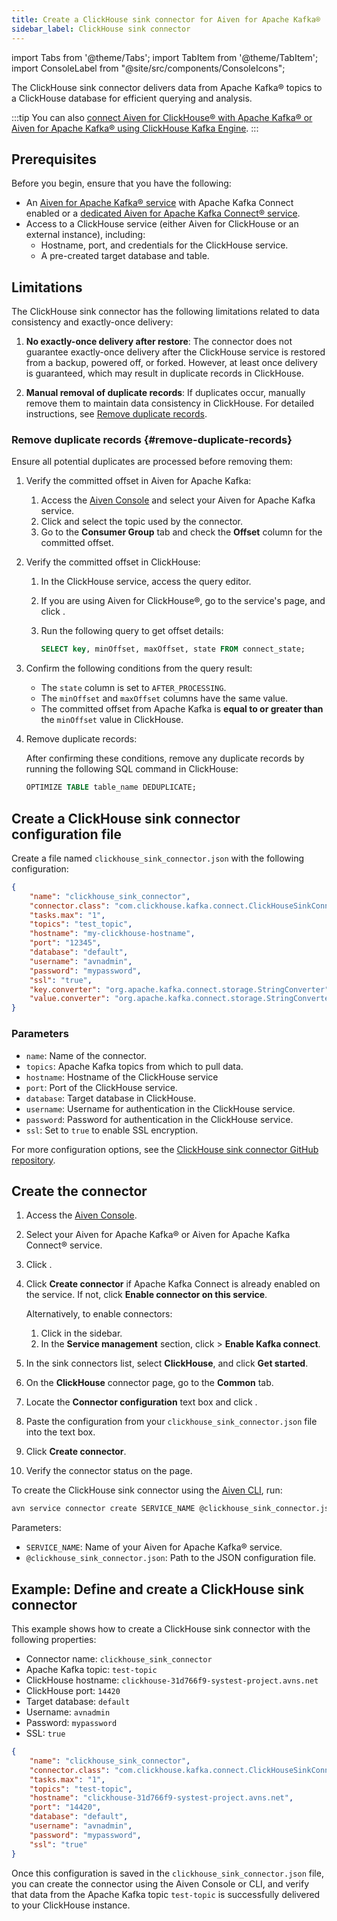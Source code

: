 ```yaml
---
title: Create a ClickHouse sink connector for Aiven for Apache Kafka®
sidebar_label: ClickHouse sink connector
---
```

import Tabs from '@theme/Tabs';
import TabItem from '@theme/TabItem';
import ConsoleLabel from "@site/src/components/ConsoleIcons";

The ClickHouse sink connector delivers data from Apache Kafka® topics to a ClickHouse database for efficient querying and analysis.

:::tip
You can also
[connect Aiven for ClickHouse® with Apache Kafka® or Aiven for Apache Kafka® using ClickHouse Kafka Engine](/docs/products/clickhouse/howto/integrate-kafka).
:::

## Prerequisites

Before you begin, ensure that you have the following:

- An [Aiven for Apache Kafka® service](/docs/products/kafka/kafka-connect/howto/enable-connect)
  with Apache Kafka Connect enabled or a
  [dedicated Aiven for Apache Kafka Connect® service](/docs/products/kafka/kafka-connect/get-started#apache_kafka_connect_dedicated_cluster).
- Access to a ClickHouse service (either Aiven for ClickHouse or an external instance),
  including:
  - Hostname, port, and credentials for the ClickHouse service.
  - A pre-created target database and table.

## Limitations

<!-- vale off -->

The ClickHouse sink connector has the following limitations related to data consistency
and exactly-once delivery:

1. **No exactly-once delivery after restore**: The connector does not guarantee
   exactly-once delivery after the ClickHouse service is restored from a backup,
   powered off, or forked. However, at least once delivery is guaranteed, which may
   result in duplicate records in ClickHouse.

1. **Manual removal of duplicate records**: If duplicates occur, manually remove them
   to maintain data consistency in ClickHouse. For detailed instructions, see
   [Remove duplicate records](#remove-duplicate-records).

<!-- vale on -->

### Remove duplicate records {#remove-duplicate-records}

Ensure all potential duplicates are processed before removing them:

1. Verify the committed offset in Aiven for Apache Kafka:
   1. Access the [Aiven Console](https://console.aiven.io/) and select your
      Aiven for Apache Kafka service.
   1. Click <ConsoleLabel name="topics" /> and select the topic used by the connector.
   1. Go to the **Consumer Group** tab and check the **Offset**  column for the
      committed offset.

1. Verify the committed offset in ClickHouse:
   1. In the ClickHouse service, access the query editor.
   1. If you are using Aiven for ClickHouse®, go to the service's
      <ConsoleLabel name="overview"/> page, and click
      <ConsoleLabel name="queryeditor" />.
   1. Run the following query to get offset details:

      ```sql
      SELECT key, minOffset, maxOffset, state FROM connect_state;
      ```

1. Confirm the following conditions from the query result:
   - The `state` column is set to `AFTER_PROCESSING`.
   - The `minOffset` and `maxOffset` columns have the same value.
   - The committed offset from Apache Kafka is **equal to or greater than** the
      `minOffset` value in ClickHouse.

1. Remove duplicate records:

   After confirming these conditions, remove any duplicate records by running the
   following SQL command in ClickHouse:

   ```sql
   OPTIMIZE TABLE table_name DEDUPLICATE;
   ```

## Create a ClickHouse sink connector configuration file

Create a file named `clickhouse_sink_connector.json` with the following configuration:

```json
{
    "name": "clickhouse_sink_connector",
    "connector.class": "com.clickhouse.kafka.connect.ClickHouseSinkConnector",
    "tasks.max": "1",
    "topics": "test_topic",
    "hostname": "my-clickhouse-hostname",
    "port": "12345",
    "database": "default",
    "username": "avnadmin",
    "password": "mypassword",
    "ssl": "true",
    "key.converter": "org.apache.kafka.connect.storage.StringConverter",
    "value.converter": "org.apache.kafka.connect.storage.StringConverter"
}
```

### Parameters

- `name`: Name of the connector.
- `topics`: Apache Kafka topics from which to pull data.
- `hostname`: Hostname of the ClickHouse service
- `port`: Port of the ClickHouse service.
- `database`: Target database in ClickHouse.
- `username`: Username for authentication in the ClickHouse service.
- `password`: Password for authentication in the ClickHouse service.
- `ssl`: Set to `true` to enable SSL encryption.

For more configuration options, see the
[ClickHouse sink connector GitHub repository](https://github.com/ClickHouse/clickhouse-kafka-connect).

## Create the connector

<Tabs groupId="setup-method">
  <TabItem value="console" label="Aiven Console" default>

1. Access the [Aiven Console](https://console.aiven.io/).
1. Select your Aiven for Apache Kafka® or Aiven for Apache Kafka Connect® service.
1. Click <ConsoleLabel name="Connectors"/>.
1. Click **Create connector** if Apache Kafka Connect is already enabled on the service.
   If not, click **Enable connector on this service**.

   Alternatively, to enable connectors:

   1. Click <ConsoleLabel name="Service settings"/> in the sidebar.
   1. In the **Service management** section, click
      <ConsoleLabel name="Actions"/> > **Enable Kafka connect**.

1. In the sink connectors list, select **ClickHouse**, and click **Get started**.
1. On the **ClickHouse** connector page, go to the **Common** tab.
1. Locate the **Connector configuration** text box and click <ConsoleLabel name="edit"/>.
1. Paste the configuration from your `clickhouse_sink_connector.json` file into the text box.
1. Click **Create connector**.
1. Verify the connector status on the <ConsoleLabel name="Connectors"/> page.

</TabItem>
<TabItem value="cli" label="Aiven CLI">

To create the ClickHouse sink connector using the [Aiven CLI](/docs/tools/cli), run:

```bash
avn service connector create SERVICE_NAME @clickhouse_sink_connector.json
```

Parameters:

- `SERVICE_NAME`: Name of your Aiven for Apache Kafka® service.
- `@clickhouse_sink_connector.json`: Path to the JSON configuration file.

</TabItem>
</Tabs>

## Example: Define and create a ClickHouse sink connector

This example shows how to create a ClickHouse sink connector with the
following properties:

- Connector name: `clickhouse_sink_connector`
- Apache Kafka topic: `test-topic`
- ClickHouse hostname: `clickhouse-31d766f9-systest-project.avns.net`
- ClickHouse port: `14420`
- Target database: `default`
- Username: `avnadmin`
- Password: `mypassword`
- SSL: `true`

```json
{
    "name": "clickhouse_sink_connector",
    "connector.class": "com.clickhouse.kafka.connect.ClickHouseSinkConnector",
    "tasks.max": "1",
    "topics": "test-topic",
    "hostname": "clickhouse-31d766f9-systest-project.avns.net",
    "port": "14420",
    "database": "default",
    "username": "avnadmin",
    "password": "mypassword",
    "ssl": "true"
}
```

Once this configuration is saved in the `clickhouse_sink_connector.json` file, you can
create the connector using the Aiven Console or CLI, and verify that data from the
Apache Kafka topic `test-topic` is successfully delivered to your ClickHouse instance.

